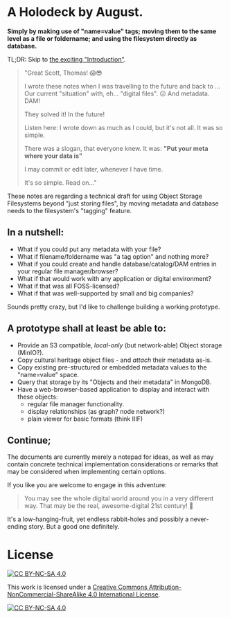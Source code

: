# A Holodeck by August.

**Simply by making use of "name=value" tags; moving them to the same level as a file or foldername; and using the filesystem directly as database.**


TL;DR:
Skip to [the exciting "Introduction"](AHA-Introduction.md).


> "Great Scott, Thomas! 😱️😎️
>
> I wrote these notes when I was travelling to the future and back to ...
> Our current "situation" with, eh... "digital files". 😕️
> And metadata. DAM!
> 
> They solved it! In the future!
>
> Listen here:
> I wrote down as much as I could, but it's not all.
> It was so simple.
>
> There was a slogan, that everyone knew. It was:
> **"Put your meta where your data is"**
>
> I may commit or edit later, whenever I have time.
>
> It's so simple. Read on..."


These notes are regarding a technical draft for using Object Storage
Filesystems beyond "just storing files", by moving metadata and database needs
to the filesystem's "tagging" feature.


## In a nutshell:

  * What if you could put any metadata with your file?
  * What if filename/foldername was "a tag option" and nothing more?
  * What if you could create and handle database/catalog/DAM entries in your regular file manager/browser?
  * What if that would work with any application or digital environment?
  * What if that was all FOSS-licensed?
  * What if that was well-supported by small and big companies?

Sounds pretty crazy, but I'd like to challenge building a working prototype.


## A prototype shall at least be able to:

  * Provide an S3 compatible, *local-only* (but network-able) Object storage (MinIO?).
  * Copy cultural heritage object files - and *attach* their metadata as-is.
  * Copy existing pre-structured or embedded metadata values to the "name=value" space.
  * Query that storage by its "Objects and their metadata" in MongoDB.
  * Have a web-browser-based application to display and interact with these objects:
    * regular file manager functionality.
    * display relationships (as graph? node network?)
    * plain viewer for basic formats (think IIIF)


## Continue;

The documents are currently merely a notepad for ideas, as well as may contain
concrete technical implementation considerations or remarks that may be
considered when implementing certain options.

If you like you are welcome to engage in this adventure:

> You may see the whole digital world around you in a very different way.
> That may be the real, awesome-digital 21st century! 🌟️

It's a low-hanging-fruit, yet endless rabbit-holes and possibly a never-ending story.
But a good one definitely.



# License

[![CC BY-NC-SA 4.0][cc-by-nc-sa-shield]][cc-by-nc-sa]

This work is licensed under a
[Creative Commons Attribution-NonCommercial-ShareAlike 4.0 International License][cc-by-nc-sa].

[![CC BY-NC-SA 4.0][cc-by-nc-sa-image]][cc-by-nc-sa]

[cc-by-nc-sa]: http://creativecommons.org/licenses/by-nc-sa/4.0/
[cc-by-nc-sa-image]: https://licensebuttons.net/l/by-nc-sa/4.0/88x31.png
[cc-by-nc-sa-shield]: https://img.shields.io/badge/License-CC%20BY--NC--SA%204.0-lightgrey.svg
